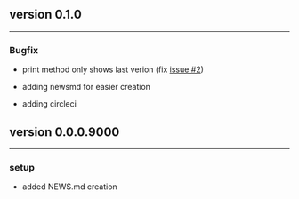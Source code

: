 ## version 0.1.0

---


### Bugfix

- print method only shows last verion (fix [issue #2](https://github.com/Dschaykib/newsmd/issues/2))

- adding newsmd for easier creation
- adding circleci

## version 0.0.0.9000

---

### setup

- added NEWS.md creation

